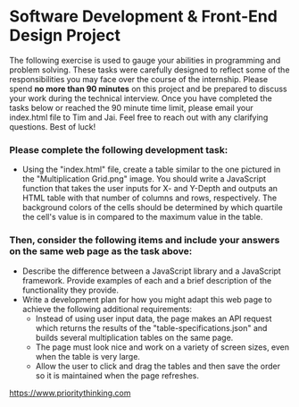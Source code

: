# Software Development & Front-End Design Project

The following exercise is used to gauge your abilities in programming and problem solving. These tasks were carefully designed to reflect some of the responsibilities you may face over the course of the internship. Please spend **no more than 90 minutes** on this project and be prepared to discuss your work during the technical interview. Once you have completed the tasks below or reached the 90 minute time limit, please email your index.html file to Tim and Jai. Feel free to reach out with any clarifying questions. Best of luck!

### Please complete the following development task:
 
- Using the "index.html" file, create a table similar to the one pictured in the "Multiplication Grid.png" image. You should write a JavaScript function that takes the user inputs for X- and Y-Depth and outputs an HTML table with that number of columns and rows, respectively. The background colors of the cells should be determined by which quartile the cell's value is in compared to the maximum value in the table.

### Then, consider the following items and include your answers on the same web page as the task above:

- Describe the difference between a JavaScript library and a JavaScript framework. Provide examples of each and a brief description of the functionality they provide.
- Write a development plan for how you might adapt this web page to achieve the following additional requirements:
    - Instead of using user input data, the page makes an API request which returns the results of the "table-specifications.json" and builds several multiplication tables on the same page.
    - The page must look nice and work on a variety of screen sizes, even when the table is very large.
    - Allow the user to click and drag the tables and then save the order so it is maintained when the page refreshes.

https://www.prioritythinking.com
